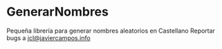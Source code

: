 # GenerarNombres

Pequeña librería para generar nombres aleatorios en Castellano
Reportar bugs a <jcl@javiercampos.info>